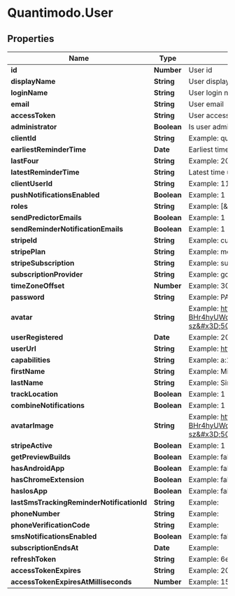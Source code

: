 # Quantimodo.User

## Properties
Name | Type | Description | Notes
------------ | ------------- | ------------- | -------------
**id** | **Number** | User id | 
**displayName** | **String** | User display name | 
**loginName** | **String** | User login name | 
**email** | **String** | User email | 
**accessToken** | **String** | User access token | 
**administrator** | **Boolean** | Is user administrator | 
**clientId** | **String** | Example: quantimodo | [optional] 
**earliestReminderTime** | **Date** | Earliest time user should get notifications. Example: 05:00:00 | [optional] 
**lastFour** | **String** | Example: 2009 | [optional] 
**latestReminderTime** | **String** | Latest time user should get notifications. Example: 23:00:00 | [optional] 
**clientUserId** | **String** | Example: 118444693184829555362 | [optional] 
**pushNotificationsEnabled** | **Boolean** | Example: 1 | [optional] 
**roles** | **String** | Example: [\&quot;admin\&quot;] | [optional] 
**sendPredictorEmails** | **Boolean** | Example: 1 | [optional] 
**sendReminderNotificationEmails** | **Boolean** | Example: 1 | [optional] 
**stripeId** | **String** | Example: cus_A8CEmcvl8jwLhV | [optional] 
**stripePlan** | **String** | Example: monthly7 | [optional] 
**stripeSubscription** | **String** | Example: sub_ANTx3nOE7nzjQf | [optional] 
**subscriptionProvider** | **String** | Example: google | [optional] 
**timeZoneOffset** | **Number** | Example: 300 | [optional] 
**password** | **String** | Example: PASSWORD | [optional] 
**avatar** | **String** | Example: https://lh6.googleusercontent.com/-BHr4hyUWqZU/AAAAAAAAAAI/AAAAAAAIG28/2Lv0en738II/photo.jpg?sz&#x3D;50 | [optional] 
**userRegistered** | **Date** | Example: 2013-12-03 15:25:13 | [optional] 
**userUrl** | **String** | Example: https://plus.google.com/+MikeSinn | [optional] 
**capabilities** | **String** | Example: a:1:{s:13:\&quot;administrator\&quot;;b:1;} | [optional] 
**firstName** | **String** | Example: Mike | [optional] 
**lastName** | **String** | Example: Sinn | [optional] 
**trackLocation** | **Boolean** | Example: 1 | [optional] 
**combineNotifications** | **Boolean** | Example: 1 | [optional] 
**avatarImage** | **String** | Example: https://lh6.googleusercontent.com/-BHr4hyUWqZU/AAAAAAAAAAI/AAAAAAAIG28/2Lv0en738II/photo.jpg?sz&#x3D;50 | [optional] 
**stripeActive** | **Boolean** | Example: 1 | [optional] 
**getPreviewBuilds** | **Boolean** | Example: false | [optional] 
**hasAndroidApp** | **Boolean** | Example: false | [optional] 
**hasChromeExtension** | **Boolean** | Example: false | [optional] 
**hasIosApp** | **Boolean** | Example: false | [optional] 
**lastSmsTrackingReminderNotificationId** | **String** | Example:  | [optional] 
**phoneNumber** | **String** | Example:  | [optional] 
**phoneVerificationCode** | **String** | Example:  | [optional] 
**smsNotificationsEnabled** | **Boolean** | Example: false | [optional] 
**subscriptionEndsAt** | **Date** | Example:  | [optional] 
**refreshToken** | **String** | Example: 6e99b113d85586de1f92468433f2df1e666647cb | [optional] 
**accessTokenExpires** | **String** | Example: 2018-08-08 02:41:19 | [optional] 
**accessTokenExpiresAtMilliseconds** | **Number** | Example: 1533696079000 | [optional] 


